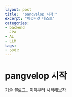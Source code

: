 ```yaml
---
layout: post
title:  "pangvelop 시작!"
excerpt: "이것저것 테스트"
categories:
- backend
- JPA
- AI
- LLM
tags:
- 깃허브
---
```


# pangvelop 시작

기술 블로그.. 이제부터 시작해보자
